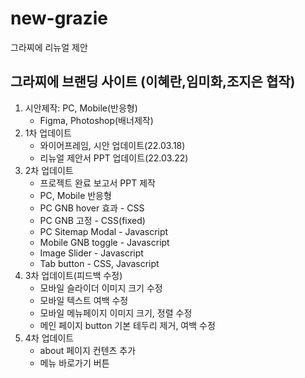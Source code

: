 # new-grazie
그라찌에 리뉴얼 제안
## 그라찌에 브랜딩 사이트 (이혜란,임미화,조지은 협작)
1. 시안제작: PC, Mobile(반응형)
   - Figma, Photoshop(배너제작)
2. 1차 업데이트
   - 와이어프레임, 시안 업데이트(22.03.18)
   - 리뉴얼 제안서 PPT 업데이트(22.03.22)
3. 2차 업데이트
   - 프로젝트 완료 보고서 PPT 제작
   - PC, Mobile 반응형
   - PC GNB hover 효과 - CSS
   - PC GNB 고정 - CSS(fixed)
   - PC Sitemap Modal - Javascript
   - Mobile GNB toggle - Javascript
   - Image Slider - Javascript
   - Tab button - CSS, Javascript
4. 3차 업데이트(피드백 수정)
   - 모바일 슬라이더 이미지 크기 수정
   - 모바일 텍스트 여백 수정
   - 모바일 메뉴페이지 이미지 크기, 정렬 수정
   - 메인 페이지 button 기본 테두리 제거, 여백 수정
5. 4차 업데이트
   - about 페이지 컨텐츠 추가
   - 메뉴 바로가기 버튼 
